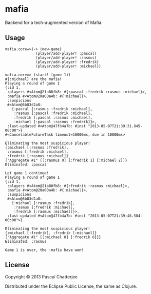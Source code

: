 # mafia

Backend for a tech-augmented version of Mafia

## Usage
    mafia.core=>(-> (new-game) 
                  (player/add-player! :pascal) 
                  (player/add-player! :rasmus)
                  (player/add-player! :fredrik)
                  (player/add-player! :michael))

    mafia.core=> (start! (game 1))
    #{:michael} are the mafia!
    Playing a round of game 1
    {:id 1,
     :players #<Atom@21a80fb8: #{:pascal :fredrik :rasmus :michael}>,
     :mafia #<Atom@20a00a4b: #{:michael}>,
     :suspicions
     #<Atom@6b03d2a8: 
       {:pascal [:rasmus :fredrik :michael],
        :rasmus [:pascal :fredrik :michael],
        :fredrik [:pascal :rasmus :michael],
        :michael [:pascal :rasmus :fredrik]}>,
     :last-updated #<Atom@47fb4a7b: #inst "2013-05-07T21:39:31.845-00:00">}
    #<CancelableFutureTask timeout=10000ms, due in 10000ms>
    
    Eliminating the most suspicious player!
    {:michael [:rasmus :fredrik],
     :rasmus [:fredrik :michael],
     :fredrik [:rasmus :michael]}
    {"Aggregate #1" [[:rasmus 0] [:fredrik 1] [:michael 2]]}
    Eliminated: :pascal
    
    Let game 1 continue!
    Playing a round of game 1
    {:id 1,
     :players #<Atom@21a80fb8: #{:fredrik :rasmus :michael}>,
     :mafia #<Atom@20a00a4b: #{:michael}>,
     :suspicions
     #<Atom@6b03d2a8: 
       {:michael [:rasmus :fredrik],
        :rasmus [:fredrik :michael],
        :fredrik [:rasmus :michael]}>,
     :last-updated #<Atom@47fb4a7b: #inst "2013-05-07T21:39:46.584-00:00">}
    
    Eliminating the most suspicious player!
    {:michael [:fredrik], :fredrik [:michael]}
    {"Aggregate #1" [[:michael 0] [:fredrik 0]]}
    Eliminated: :rasmus
    
    Game 1 is over, the :mafia have won!

## License

Copyright © 2013 Pascal Chatterjee

Distributed under the Eclipse Public License, the same as Clojure.

